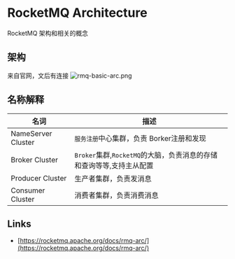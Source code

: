 # RocketMQ Architecture

RocketMQ 架构和相关的概念

## 架构

来自官网，文后有连接
![rmq-basic-arc.png](images/rmq-basic-arc.png)

## 名称解释

| 名词               | 描述                                                                 |
| ------------------ | -------------------------------------------------------------------- |
| NameServer Cluster | `服务注册`中心集群，负责 Borker注册和发现                            |
| Broker Cluster     | `Broker`集群,`RocketMQ`的大脑，负责消息的存储和查询等等,支持主从配置 |
| Producer Cluster   | 生产者集群，负责发消息                                               |
| Consumer Cluster   | 消费者集群，负责消费消息                                             |

## Links

- [https://rocketmq.apache.org/docs/rmq-arc/](https://rocketmq.apache.org/docs/rmq-arc/)
